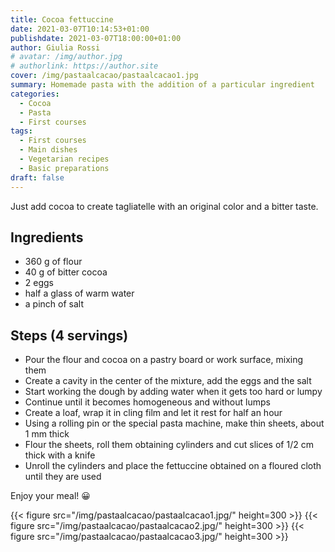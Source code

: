 ```yaml
---
title: Cocoa fettuccine
date: 2021-03-07T10:14:53+01:00
publishdate: 2021-03-07T18:00:00+01:00
author: Giulia Rossi
# avatar: /img/author.jpg
# authorlink: https://author.site
cover: /img/pastaalcacao/pastaalcacao1.jpg
summary: Homemade pasta with the addition of a particular ingredient
categories:
  - Cocoa
  - Pasta
  - First courses
tags:
  - First courses
  - Main dishes
  - Vegetarian recipes
  - Basic preparations
draft: false
---
```


Just add cocoa to create tagliatelle with an original color and a bitter taste.

## Ingredients

* 360 g of flour
* 40 g of bitter cocoa
* 2 eggs
* half a glass of warm water
* a pinch of salt

## Steps (4 servings)

* Pour the flour and cocoa on a pastry board or work surface, mixing them
* Create a cavity in the center of the mixture, add the eggs and the salt
* Start working the dough by adding water when it gets too hard or lumpy
* Continue until it becomes homogeneous and without lumps
* Create a loaf, wrap it in cling film and let it rest for half an hour
* Using a rolling pin or the special pasta machine, make thin sheets, about 1 mm thick
* Flour the sheets, roll them obtaining cylinders and cut slices of 1/2 cm thick with a knife
* Unroll the cylinders and place the fettuccine obtained on a floured cloth until they are used

Enjoy your meal! 😀

{{< figure src="/img/pastaalcacao/pastaalcacao1.jpg/" height=300  >}}
{{< figure src="/img/pastaalcacao/pastaalcacao2.jpg/" height=300  >}}
{{< figure src="/img/pastaalcacao/pastaalcacao3.jpg/" height=300  >}}